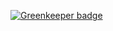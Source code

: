 

[![Greenkeeper badge](https://badges.greenkeeper.io/stepankuzmin/immutable-mapbox-gl-style-spec.svg)](https://greenkeeper.io/)